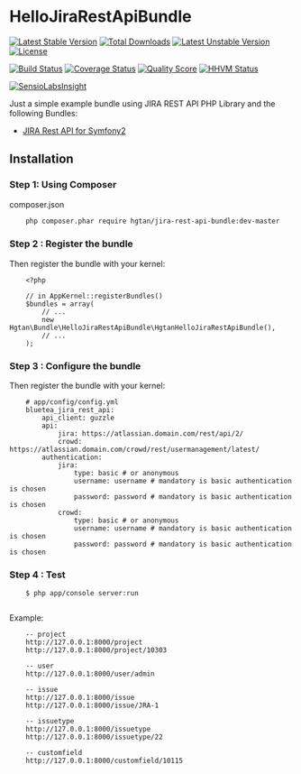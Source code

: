 # HelloJiraRestApiBundle

[![Latest Stable Version](https://poser.pugx.org/hgtan/jira-rest-api-bundle/v/stable)](https://packagist.org/packages/hgtan/jira-rest-api-bundle)
[![Total Downloads](https://poser.pugx.org/hgtan/jira-rest-api-bundle/downloads)](https://packagist.org/packages/hgtan/jira-rest-api-bundle)
[![Latest Unstable Version](https://poser.pugx.org/hgtan/jira-rest-api-bundle/v/unstable)](https://packagist.org/packages/hgtan/jira-rest-api-bundle)
[![License](https://poser.pugx.org/hgtan/jira-rest-api-bundle/license)](https://packagist.org/packages/hgtan/jira-rest-api-bundle)

[![Build Status](https://img.shields.io/travis/FriendsOfBundle/HelloJiraRestApiBundle.svg?style=flat-square)](https://travis-ci.org/FriendsOfBundle/HelloJiraRestApiBundle)
[![Coverage Status](https://img.shields.io/scrutinizer/coverage/g/FriendsOfBundle/HelloJiraRestApiBundle.svg?style=flat-square)](https://scrutinizer-ci.com/g/FriendsOfBundle/HelloJiraRestApiBundle/code-structure)
[![Quality Score](https://img.shields.io/scrutinizer/g/FriendsOfBundle/HelloJiraRestApiBundle.svg?style=flat-square)](https://scrutinizer-ci.com/g/FriendsOfBundle/HelloJiraRestApiBundle)
[![HHVM Status](https://img.shields.io/hhvm/hgtan/jira-rest-api-bundle.svg?style=flat-square)](http://hhvm.h4cc.de/package/hgtan/jira-rest-api-bundle)

[![SensioLabsInsight](https://insight.sensiolabs.com/projects/358d14d2-0e85-4f01-beb8-3a9eb882c438/big.png)](https://insight.sensiolabs.com/projects/358d14d2-0e85-4f01-beb8-3a9eb882c438)

Just a simple example bundle using JIRA REST API PHP Library and the following Bundles:
* [JIRA Rest API for Symfony2](https://github.com/BlueTeaNL/JIRA-Rest-API-Bundle)

Installation
------------

### Step 1: Using Composer

composer.json
```bash
    php composer.phar require hgtan/jira-rest-api-bundle:dev-master
```

### Step 2 : Register the bundle

Then register the bundle with your kernel:

```
    <?php

    // in AppKernel::registerBundles()
    $bundles = array(
        // ...
        new Hgtan\Bundle\HelloJiraRestApiBundle\HgtanHelloJiraRestApiBundle(),
        // ...
    );
```

### Step 3 : Configure the bundle

Then register the bundle with your kernel:

```
    # app/config/config.yml
    bluetea_jira_rest_api:
        api_client: guzzle
        api:
            jira: https://atlassian.domain.com/rest/api/2/
            crowd: https://atlassian.domain.com/crowd/rest/usermanagement/latest/
        authentication:
            jira:
                type: basic # or anonymous
                username: username # mandatory is basic authentication is chosen
                password: password # mandatory is basic authentication is chosen
            crowd:
                type: basic # or anonymous
                username: username # mandatory is basic authentication is chosen
                password: password # mandatory is basic authentication is chosen
```

### Step 4 : Test
```
    $ php app/console server:run
    
```
Example:
```
    -- project
    http://127.0.0.1:8000/project
    http://127.0.0.1:8000/project/10303

    -- user
    http://127.0.0.1:8000/user/admin

    -- issue
    http://127.0.0.1:8000/issue
    http://127.0.0.1:8000/issue/JRA-1

    -- issuetype
    http://127.0.0.1:8000/issuetype
    http://127.0.0.1:8000/issuetype/22

    -- customfield
    http://127.0.0.1:8000/customfield/10115

```